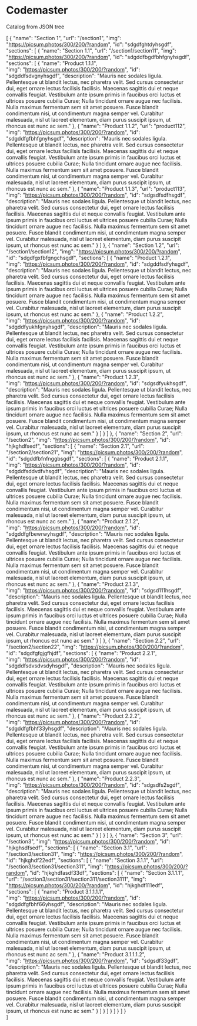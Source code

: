 # Codemaster

Catalog from JSON tree

[
    {
        "name": "Section 1",
        "url": "/section1",
        "img": "https://picsum.photos/300/200/?random",
        "id": "sdgdfghtdyhsgdf",
        "sections": [
            {
                "name": "Section 1.1",
                "url": "/section1/section11",
                "img": "https://picsum.photos/300/200/?random",
                "id": "sdgddfbgdfbhfgnyhsgdf",
                "sections": [
                    {
                        "name": "Product 1.1.1",                        
                        "img": "https://picsum.photos/300/200/?random",
                        "id": "sdgddfsdvgnyhsgdf",
                        "description": "Mauris nec sodales ligula. Pellentesque ut blandit lectus, nec pharetra velit. Sed cursus consectetur dui, eget ornare lectus facilisis facilisis. Maecenas sagittis dui et neque convallis feugiat. Vestibulum ante ipsum primis in faucibus orci luctus et ultrices posuere cubilia Curae; Nulla tincidunt ornare augue nec facilisis. Nulla maximus fermentum sem sit amet posuere. Fusce blandit condimentum nisi, ut condimentum magna semper vel. Curabitur malesuada, nisl ut laoreet elementum, diam purus suscipit ipsum, ut rhoncus est nunc ac sem."
                    },
                    {
                        "name": "Product 1.1.2",
                        "url": "product112",
                        "img": "https://picsum.photos/300/200/?random",
                        "id": "sdgddfgfbhfgnyhsgdf",
                        "description": "Mauris nec sodales ligula. Pellentesque ut blandit lectus, nec pharetra velit. Sed cursus consectetur dui, eget ornare lectus facilisis facilisis. Maecenas sagittis dui et neque convallis feugiat. Vestibulum ante ipsum primis in faucibus orci luctus et ultrices posuere cubilia Curae; Nulla tincidunt ornare augue nec facilisis. Nulla maximus fermentum sem sit amet posuere. Fusce blandit condimentum nisi, ut condimentum magna semper vel. Curabitur malesuada, nisl ut laoreet elementum, diam purus suscipit ipsum, ut rhoncus est nunc ac sem."
                    },
                    {
                        "name": "Product 1.1.3",
                        "url": "product113",
                        "img": "https://picsum.photos/300/200/?random",
                        "id": "sdgsdfsdfhsgdf",
                        "description": "Mauris nec sodales ligula. Pellentesque ut blandit lectus, nec pharetra velit. Sed cursus consectetur dui, eget ornare lectus facilisis facilisis. Maecenas sagittis dui et neque convallis feugiat. Vestibulum ante ipsum primis in faucibus orci luctus et ultrices posuere cubilia Curae; Nulla tincidunt ornare augue nec facilisis. Nulla maximus fermentum sem sit amet posuere. Fusce blandit condimentum nisi, ut condimentum magna semper vel. Curabitur malesuada, nisl ut laoreet elementum, diam purus suscipit ipsum, ut rhoncus est nunc ac sem."
                    }
                ]
            },
            {
                "name": "Section 1.2",
                "url": "/section1/section12",
                "img": "https://picsum.photos/300/200/?random",
                "id": "sdgdfgxfbfgngchsgdf",
                "sections": [
                    {
                        "name": "Product 1.2.1",                        
                        "img": "https://picsum.photos/300/200/?random",
                        "id": "sdgddfsdfyhsgdf",
                        "description": "Mauris nec sodales ligula. Pellentesque ut blandit lectus, nec pharetra velit. Sed cursus consectetur dui, eget ornare lectus facilisis facilisis. Maecenas sagittis dui et neque convallis feugiat. Vestibulum ante ipsum primis in faucibus orci luctus et ultrices posuere cubilia Curae; Nulla tincidunt ornare augue nec facilisis. Nulla maximus fermentum sem sit amet posuere. Fusce blandit condimentum nisi, ut condimentum magna semper vel. Curabitur malesuada, nisl ut laoreet elementum, diam purus suscipit ipsum, ut rhoncus est nunc ac sem."
                    },
                    {
                        "name": "Product 1.2.2",                        
                        "img": "https://picsum.photos/300/200/?random",
                        "id": "sdgddfyukhfgnyhsgdf",
                        "description": "Mauris nec sodales ligula. Pellentesque ut blandit lectus, nec pharetra velit. Sed cursus consectetur dui, eget ornare lectus facilisis facilisis. Maecenas sagittis dui et neque convallis feugiat. Vestibulum ante ipsum primis in faucibus orci luctus et ultrices posuere cubilia Curae; Nulla tincidunt ornare augue nec facilisis. Nulla maximus fermentum sem sit amet posuere. Fusce blandit condimentum nisi, ut condimentum magna semper vel. Curabitur malesuada, nisl ut laoreet elementum, diam purus suscipit ipsum, ut rhoncus est nunc ac sem."
                    },
                    {
                        "name": "Product 1.2.3",                        
                        "img": "https://picsum.photos/300/200/?random",
                        "id": "sdgsdfyukhsgdf",
                        "description": "Mauris nec sodales ligula. Pellentesque ut blandit lectus, nec pharetra velit. Sed cursus consectetur dui, eget ornare lectus facilisis facilisis. Maecenas sagittis dui et neque convallis feugiat. Vestibulum ante ipsum primis in faucibus orci luctus et ultrices posuere cubilia Curae; Nulla tincidunt ornare augue nec facilisis. Nulla maximus fermentum sem sit amet posuere. Fusce blandit condimentum nisi, ut condimentum magna semper vel. Curabitur malesuada, nisl ut laoreet elementum, diam purus suscipit ipsum, ut rhoncus est nunc ac sem."
                    }
                ]
            }
        ]
    },
    {
        "name": "Section 2",
        "url": "/section2",
        "img": "https://picsum.photos/300/200/?random",
        "id": "hjkghdfsedf",
        "sections": [
            {
                "name": "Section 2.1",
                "url": "/section2/section21",
                "img": "https://picsum.photos/300/200/?random",
                "id": "sdgddfbfnfnggbsgdf",
                "sections": [
                    {
                        "name": "Product 2.1.1",                        
                        "img": "https://picsum.photos/300/200/?random",
                        "id": "sdgddfsddvdfvhsgdf",
                        "description": "Mauris nec sodales ligula. Pellentesque ut blandit lectus, nec pharetra velit. Sed cursus consectetur dui, eget ornare lectus facilisis facilisis. Maecenas sagittis dui et neque convallis feugiat. Vestibulum ante ipsum primis in faucibus orci luctus et ultrices posuere cubilia Curae; Nulla tincidunt ornare augue nec facilisis. Nulla maximus fermentum sem sit amet posuere. Fusce blandit condimentum nisi, ut condimentum magna semper vel. Curabitur malesuada, nisl ut laoreet elementum, diam purus suscipit ipsum, ut rhoncus est nunc ac sem."
                    },
                    {
                        "name": "Product 2.1.2",                        
                        "img": "https://picsum.photos/300/200/?random",
                        "id": "sdgddfgfbewrwyhsgdf",
                        "description": "Mauris nec sodales ligula. Pellentesque ut blandit lectus, nec pharetra velit. Sed cursus consectetur dui, eget ornare lectus facilisis facilisis. Maecenas sagittis dui et neque convallis feugiat. Vestibulum ante ipsum primis in faucibus orci luctus et ultrices posuere cubilia Curae; Nulla tincidunt ornare augue nec facilisis. Nulla maximus fermentum sem sit amet posuere. Fusce blandit condimentum nisi, ut condimentum magna semper vel. Curabitur malesuada, nisl ut laoreet elementum, diam purus suscipit ipsum, ut rhoncus est nunc ac sem."
                    },
                    {
                        "name": "Product 2.1.3",                        
                        "img": "https://picsum.photos/300/200/?random",
                        "id": "sdgsd111hsgdf",
                        "description": "Mauris nec sodales ligula. Pellentesque ut blandit lectus, nec pharetra velit. Sed cursus consectetur dui, eget ornare lectus facilisis facilisis. Maecenas sagittis dui et neque convallis feugiat. Vestibulum ante ipsum primis in faucibus orci luctus et ultrices posuere cubilia Curae; Nulla tincidunt ornare augue nec facilisis. Nulla maximus fermentum sem sit amet posuere. Fusce blandit condimentum nisi, ut condimentum magna semper vel. Curabitur malesuada, nisl ut laoreet elementum, diam purus suscipit ipsum, ut rhoncus est nunc ac sem."
                    }
                ]
            },
            {
                "name": "Section 2.2",
                "url": "/section2/section22",
                "img": "https://picsum.photos/300/200/?random",
                "id": "sdgdfgfgjgfhjdf",
                "sections": [
                    {
                        "name": "Product 2.2.1",                        
                        "img": "https://picsum.photos/300/200/?random",
                        "id": "sdgddfsdvsdvsdyhsgdf",
                        "description": "Mauris nec sodales ligula. Pellentesque ut blandit lectus, nec pharetra velit. Sed cursus consectetur dui, eget ornare lectus facilisis facilisis. Maecenas sagittis dui et neque convallis feugiat. Vestibulum ante ipsum primis in faucibus orci luctus et ultrices posuere cubilia Curae; Nulla tincidunt ornare augue nec facilisis. Nulla maximus fermentum sem sit amet posuere. Fusce blandit condimentum nisi, ut condimentum magna semper vel. Curabitur malesuada, nisl ut laoreet elementum, diam purus suscipit ipsum, ut rhoncus est nunc ac sem."
                    },
                    {
                        "name": "Product 2.2.2",                        
                        "img": "https://picsum.photos/300/200/?random",
                        "id": "sdgddfgfbhf33yhsgdf",
                        "description": "Mauris nec sodales ligula. Pellentesque ut blandit lectus, nec pharetra velit. Sed cursus consectetur dui, eget ornare lectus facilisis facilisis. Maecenas sagittis dui et neque convallis feugiat. Vestibulum ante ipsum primis in faucibus orci luctus et ultrices posuere cubilia Curae; Nulla tincidunt ornare augue nec facilisis. Nulla maximus fermentum sem sit amet posuere. Fusce blandit condimentum nisi, ut condimentum magna semper vel. Curabitur malesuada, nisl ut laoreet elementum, diam purus suscipit ipsum, ut rhoncus est nunc ac sem."
                    },
                    {
                        "name": "Product 2.2.3",                        
                        "img": "https://picsum.photos/300/200/?random",
                        "id": "sdgsdfs2sgdf",
                        "description": "Mauris nec sodales ligula. Pellentesque ut blandit lectus, nec pharetra velit. Sed cursus consectetur dui, eget ornare lectus facilisis facilisis. Maecenas sagittis dui et neque convallis feugiat. Vestibulum ante ipsum primis in faucibus orci luctus et ultrices posuere cubilia Curae; Nulla tincidunt ornare augue nec facilisis. Nulla maximus fermentum sem sit amet posuere. Fusce blandit condimentum nisi, ut condimentum magna semper vel. Curabitur malesuada, nisl ut laoreet elementum, diam purus suscipit ipsum, ut rhoncus est nunc ac sem."
                    }
                ]
            }
        ]
    },
    {
        "name": "Section 3",
        "url": "/section3",
        "img": "https://picsum.photos/300/200/?random",
        "id": "hjkghsdfsedf",
        "sections": [
            {
                "name": "Section 3.1",
                "url": "/section3/section31",
                "img": "https://picsum.photos/300/200/?random",
                "id": "hjkghdf22edf",
                "sections": [
                    {
                        "name": "Section 3.1.1",
                        "url": "/section3/section31/section311",
                        "img": "https://picsum.photos/300/200/?random",
                        "id": "hjkghdfasdf33df",
                        "sections": [
                            {
                                "name": "Section 3.1.1.1",
                                "url": "/section3/section31/section311/section3111",
                                "img": "https://picsum.photos/300/200/?random",
                                "id": "hjkghdf111edf",
                                "sections": [
                                    {
                                        "name": "Product 3.1.1.1.1",                                        
                                        "img": "https://picsum.photos/300/200/?random",
                                        "id": "sdgddfgfbhf66yhsgdf",
                                        "description": "Mauris nec sodales ligula. Pellentesque ut blandit lectus, nec pharetra velit. Sed cursus consectetur dui, eget ornare lectus facilisis facilisis. Maecenas sagittis dui et neque convallis feugiat. Vestibulum ante ipsum primis in faucibus orci luctus et ultrices posuere cubilia Curae; Nulla tincidunt ornare augue nec facilisis. Nulla maximus fermentum sem sit amet posuere. Fusce blandit condimentum nisi, ut condimentum magna semper vel. Curabitur malesuada, nisl ut laoreet elementum, diam purus suscipit ipsum, ut rhoncus est nunc ac sem."
                                    },
                                    {
                                        "name": "Product 3.1.1.1.2",                                        
                                        "img": "https://picsum.photos/300/200/?random",
                                        "id": "sdgsdf33gdf",
                                        "description": "Mauris nec sodales ligula. Pellentesque ut blandit lectus, nec pharetra velit. Sed cursus consectetur dui, eget ornare lectus facilisis facilisis. Maecenas sagittis dui et neque convallis feugiat. Vestibulum ante ipsum primis in faucibus orci luctus et ultrices posuere cubilia Curae; Nulla tincidunt ornare augue nec facilisis. Nulla maximus fermentum sem sit amet posuere. Fusce blandit condimentum nisi, ut condimentum magna semper vel. Curabitur malesuada, nisl ut laoreet elementum, diam purus suscipit ipsum, ut rhoncus est nunc ac sem."
                                    }
                                ]
                            }
                        ]
                    }
                ]
            }
        ]
    }            
]
    
